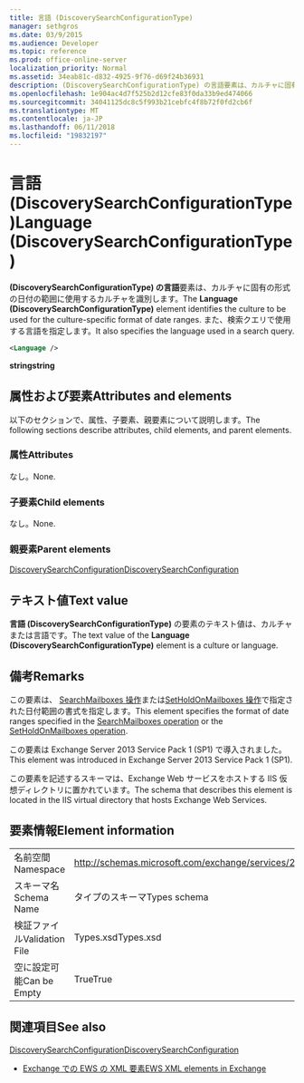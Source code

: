 ```yaml
---
title: 言語 (DiscoverySearchConfigurationType)
manager: sethgros
ms.date: 03/9/2015
ms.audience: Developer
ms.topic: reference
ms.prod: office-online-server
localization_priority: Normal
ms.assetid: 34eab81c-d832-4925-9f76-d69f24b36931
description: (DiscoverySearchConfigurationType) の言語要素は、カルチャに固有の形式の日付の範囲に使用するカルチャを識別します。 また、検索クエリで使用する言語を指定します。
ms.openlocfilehash: 1e904ac4d7f525b2d12cfe83f0da33b9ed474066
ms.sourcegitcommit: 34041125dc8c5f993b21cebfc4f8b72f0fd2cb6f
ms.translationtype: MT
ms.contentlocale: ja-JP
ms.lasthandoff: 06/11/2018
ms.locfileid: "19832197"
---
```

# <a name="language-discoverysearchconfigurationtype"></a><span data-ttu-id="20216-104">言語 (DiscoverySearchConfigurationType)</span><span class="sxs-lookup"><span data-stu-id="20216-104">Language (DiscoverySearchConfigurationType)</span></span>

<span data-ttu-id="20216-105">**(DiscoverySearchConfigurationType) の言語**要素は、カルチャに固有の形式の日付の範囲に使用するカルチャを識別します。</span><span class="sxs-lookup"><span data-stu-id="20216-105">The **Language (DiscoverySearchConfigurationType)** element identifies the culture to be used for the culture-specific format of date ranges.</span></span> <span data-ttu-id="20216-106">また、検索クエリで使用する言語を指定します。</span><span class="sxs-lookup"><span data-stu-id="20216-106">It also specifies the language used in a search query.</span></span> 
  
```XML
<Language />
```

 <span data-ttu-id="20216-107">**string**</span><span class="sxs-lookup"><span data-stu-id="20216-107">**string**</span></span>
## <a name="attributes-and-elements"></a><span data-ttu-id="20216-108">属性および要素</span><span class="sxs-lookup"><span data-stu-id="20216-108">Attributes and elements</span></span>

<span data-ttu-id="20216-109">以下のセクションで、属性、子要素、親要素について説明します。</span><span class="sxs-lookup"><span data-stu-id="20216-109">The following sections describe attributes, child elements, and parent elements.</span></span>
  
### <a name="attributes"></a><span data-ttu-id="20216-110">属性</span><span class="sxs-lookup"><span data-stu-id="20216-110">Attributes</span></span>

<span data-ttu-id="20216-111">なし。</span><span class="sxs-lookup"><span data-stu-id="20216-111">None.</span></span>
  
### <a name="child-elements"></a><span data-ttu-id="20216-112">子要素</span><span class="sxs-lookup"><span data-stu-id="20216-112">Child elements</span></span>

<span data-ttu-id="20216-113">なし。</span><span class="sxs-lookup"><span data-stu-id="20216-113">None.</span></span>
  
### <a name="parent-elements"></a><span data-ttu-id="20216-114">親要素</span><span class="sxs-lookup"><span data-stu-id="20216-114">Parent elements</span></span>

[<span data-ttu-id="20216-115">DiscoverySearchConfiguration</span><span class="sxs-lookup"><span data-stu-id="20216-115">DiscoverySearchConfiguration</span></span>](discoverysearchconfiguration.md)
  
## <a name="text-value"></a><span data-ttu-id="20216-116">テキスト値</span><span class="sxs-lookup"><span data-stu-id="20216-116">Text value</span></span>

<span data-ttu-id="20216-117">**言語 (DiscoverySearchConfigurationType)** の要素のテキスト値は、カルチャまたは言語です。</span><span class="sxs-lookup"><span data-stu-id="20216-117">The text value of the **Language (DiscoverySearchConfigurationType)** element is a culture or language.</span></span> 
  
## <a name="remarks"></a><span data-ttu-id="20216-118">備考</span><span class="sxs-lookup"><span data-stu-id="20216-118">Remarks</span></span>

<span data-ttu-id="20216-119">この要素は、 [SearchMailboxes 操作](searchmailboxes-operation.md)または[SetHoldOnMailboxes 操作](setholdonmailboxes-operation.md)で指定された日付範囲の書式を指定します。</span><span class="sxs-lookup"><span data-stu-id="20216-119">This element specifies the format of date ranges specified in the [SearchMailboxes operation](searchmailboxes-operation.md) or the [SetHoldOnMailboxes operation](setholdonmailboxes-operation.md).</span></span>
  
<span data-ttu-id="20216-120">この要素は Exchange Server 2013 Service Pack 1 (SP1) で導入されました。</span><span class="sxs-lookup"><span data-stu-id="20216-120">This element was introduced in Exchange Server 2013 Service Pack 1 (SP1).</span></span>
  
<span data-ttu-id="20216-121">この要素を記述するスキーマは、Exchange Web サービスをホストする IIS 仮想ディレクトリに置かれています。</span><span class="sxs-lookup"><span data-stu-id="20216-121">The schema that describes this element is located in the IIS virtual directory that hosts Exchange Web Services.</span></span>
  
## <a name="element-information"></a><span data-ttu-id="20216-122">要素情報</span><span class="sxs-lookup"><span data-stu-id="20216-122">Element information</span></span>

|||
|:-----|:-----|
|<span data-ttu-id="20216-123">名前空間</span><span class="sxs-lookup"><span data-stu-id="20216-123">Namespace</span></span>  <br/> |http://schemas.microsoft.com/exchange/services/2006/types  <br/> |
|<span data-ttu-id="20216-124">スキーマ名</span><span class="sxs-lookup"><span data-stu-id="20216-124">Schema Name</span></span>  <br/> |<span data-ttu-id="20216-125">タイプのスキーマ</span><span class="sxs-lookup"><span data-stu-id="20216-125">Types schema</span></span>  <br/> |
|<span data-ttu-id="20216-126">検証ファイル</span><span class="sxs-lookup"><span data-stu-id="20216-126">Validation File</span></span>  <br/> |<span data-ttu-id="20216-127">Types.xsd</span><span class="sxs-lookup"><span data-stu-id="20216-127">Types.xsd</span></span>  <br/> |
|<span data-ttu-id="20216-128">空に設定可能</span><span class="sxs-lookup"><span data-stu-id="20216-128">Can be Empty</span></span>  <br/> |<span data-ttu-id="20216-129">True</span><span class="sxs-lookup"><span data-stu-id="20216-129">True</span></span>  <br/> |
   
## <a name="see-also"></a><span data-ttu-id="20216-130">関連項目</span><span class="sxs-lookup"><span data-stu-id="20216-130">See also</span></span>



[<span data-ttu-id="20216-131">DiscoverySearchConfiguration</span><span class="sxs-lookup"><span data-stu-id="20216-131">DiscoverySearchConfiguration</span></span>](discoverysearchconfiguration.md)


- [<span data-ttu-id="20216-132">Exchange での EWS の XML 要素</span><span class="sxs-lookup"><span data-stu-id="20216-132">EWS XML elements in Exchange</span></span>](ews-xml-elements-in-exchange.md)

